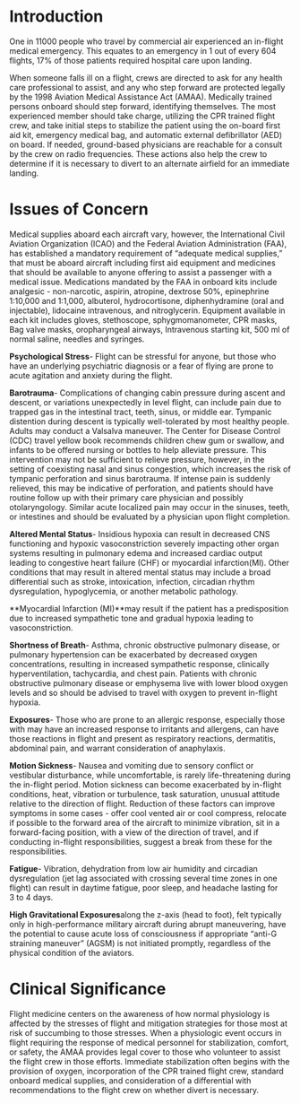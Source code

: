 # Introduction

One in 11000 people who travel by commercial air experienced an in-flight medical emergency. This equates to an emergency in 1 out of every 604 flights, 17% of those patients required hospital care upon landing.

When someone falls ill on a flight, crews are directed to ask for any health care professional to assist, and any who step forward are protected legally by the 1998 Aviation Medical Assistance Act (AMAA). Medically trained persons onboard should step forward, identifying themselves. The most experienced member should take charge, utilizing the CPR trained flight crew, and take initial steps to stabilize the patient using the on-board first aid kit, emergency medical bag, and automatic external defibrillator (AED) on board. If needed, ground-based physicians are reachable for a consult by the crew on radio frequencies. These actions also help the crew to determine if it is necessary to divert to an alternate airfield for an immediate landing.

# Issues of Concern

Medical supplies aboard each aircraft vary, however, the International Civil Aviation Organization (ICAO) and the Federal Aviation Administration (FAA), has established a mandatory requirement of “adequate medical supplies,” that must be aboard aircraft including first aid equipment and medicines that should be available to anyone offering to assist a passenger with a medical issue. Medications mandated by the FAA in onboard kits include analgesic - non-narcotic, aspirin, atropine, dextrose 50%, epinephrine 1:10,000 and 1:1,000, albuterol, hydrocortisone, diphenhydramine (oral and injectable), lidocaine intravenous, and nitroglycerin. Equipment available in each kit includes gloves, stethoscope, sphygmomanometer, CPR masks, Bag valve masks, oropharyngeal airways, Intravenous starting kit, 500 ml of normal saline, needles and syringes.

**Psychological Stress**- Flight can be stressful for anyone, but those who have an underlying psychiatric diagnosis or a fear of flying are prone to acute agitation and anxiety during the flight.

**Barotrauma**- Complications of changing cabin pressure during ascent and descent, or variations unexpectedly in level flight, can include pain due to trapped gas in the intestinal tract, teeth, sinus, or middle ear. Tympanic distention during descent is typically well-tolerated by most healthy people. Adults may conduct a Valsalva maneuver. The Center for Disease Control (CDC) travel yellow book recommends children chew gum or swallow, and infants to be offered nursing or bottles to help alleviate pressure. This intervention may not be sufficient to relieve pressure, however, in the setting of coexisting nasal and sinus congestion, which increases the risk of tympanic perforation and sinus barotrauma. If intense pain is suddenly relieved, this may be indicative of perforation, and patients should have routine follow up with their primary care physician and possibly otolaryngology. Similar acute localized pain may occur in the sinuses, teeth, or intestines and should be evaluated by a physician upon flight completion.

**Altered Mental Status**- Insidious hypoxia can result in decreased CNS functioning and hypoxic vasoconstriction severely impacting other organ systems resulting in pulmonary edema and increased cardiac output leading to congestive heart failure (CHF) or myocardial infarction(MI). Other conditions that may result in altered mental status may include a broad differential such as stroke, intoxication, infection, circadian rhythm dysregulation, hypoglycemia, or another metabolic pathology.

**Myocardial Infarction (MI)**may result if the patient has a predisposition due to increased sympathetic tone and gradual hypoxia leading to vasoconstriction.

**Shortness of Breath**- Asthma, chronic obstructive pulmonary disease, or pulmonary hypertension can be exacerbated by decreased oxygen concentrations, resulting in increased sympathetic response, clinically hyperventilation, tachycardia, and chest pain. Patients with chronic obstructive pulmonary disease or emphysema live with lower blood oxygen levels and so should be advised to travel with oxygen to prevent in-flight hypoxia.

**Exposures**- Those who are prone to an allergic response, especially those with may have an increased response to irritants and allergens, can have those reactions in flight and present as respiratory reactions, dermatitis, abdominal pain, and warrant consideration of anaphylaxis.

**Motion Sickness**- Nausea and vomiting due to sensory conflict or vestibular disturbance, while uncomfortable, is rarely life-threatening during the in-flight period. Motion sickness can become exacerbated by in-flight conditions, heat, vibration or turbulence, task saturation, unusual attitude relative to the direction of flight. Reduction of these factors can improve symptoms in some cases - offer cool vented air or cool compress, relocate if possible to the forward area of the aircraft to minimize vibration, sit in a forward-facing position, with a view of the direction of travel, and if conducting in-flight responsibilities, suggest a break from these for the responsibilities.

**Fatigue**- Vibration, dehydration from low air humidity and circadian dysregulation (jet lag associated with crossing several time zones in one flight) can result in daytime fatigue, poor sleep, and headache lasting for 3 to 4 days.

**High Gravitational Exposures**along the z-axis (head to foot), felt typically only in high-performance military aircraft during abrupt maneuvering, have the potential to cause acute loss of consciousness if appropriate “anti-G straining maneuver” (AGSM) is not initiated promptly, regardless of the physical condition of the aviators.

# Clinical Significance

Flight medicine centers on the awareness of how normal physiology is affected by the stresses of flight and mitigation strategies for those most at risk of succumbing to those stresses. When a physiologic event occurs in flight requiring the response of medical personnel for stabilization, comfort, or safety, the AMAA provides legal cover to those who volunteer to assist the flight crew in those efforts. Immediate stabilization often begins with the provision of oxygen, incorporation of the CPR trained flight crew, standard onboard medical supplies, and consideration of a differential with recommendations to the flight crew on whether divert is necessary.